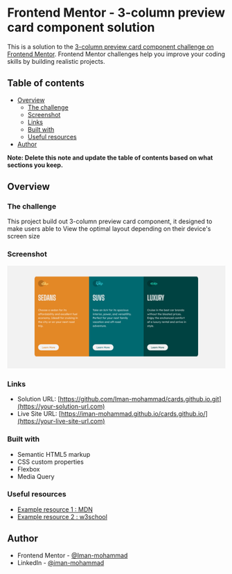 # Frontend Mentor - 3-column preview card component solution

This is a solution to the [3-column preview card component challenge on Frontend Mentor](https://www.frontendmentor.io/challenges/3column-preview-card-component-pH92eAR2-). Frontend Mentor challenges help you improve your coding skills by building realistic projects. 

## Table of contents

- [Overview](#overview)
  - [The challenge](#the-challenge)
  - [Screenshot](#screenshot)
  - [Links](#links)
  - [Built with](#built-with)
  - [Useful resources](#useful-resources)
- [Author](#author)

**Note: Delete this note and update the table of contents based on what sections you keep.**

## Overview

### The challenge
This project build out 3-column preview card component, it designed to make users  able to View the optimal layout depending on their device's screen size

### Screenshot

<img src="./Screenshot 2022-03-03 at 15-42-43 Cards Preview.png">

### Links

- Solution URL: [https://github.com/Iman-mohammad/cards.github.io.git](https://your-solution-url.com)
- Live Site URL: [https://iman-mohammad.github.io/cards.github.io/](https://your-live-site-url.com)

### Built with

- Semantic HTML5 markup
- CSS custom properties
- Flexbox
- Media Query  


### Useful resources

- [Example resource 1 :  MDN](https://developer.mozilla.org/en-US/ )
- [Example resource 2 : w3school ](https://www.w3schools.com ) 



## Author

- Frontend Mentor - [@Iman-mohammad](https://www.frontendmentor.io/profile/Iman-mohammad)
- LinkedIn - [@iman-mohammad](https://www.linkedin.com/in/iman-mohammad-340017220)


